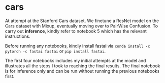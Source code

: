 # cars

At attempt at the Stanford Cars dataset. We finetune a ResNet model on the Cars dataset with Mixup, eventually moving over to PairWise Confusion. To carry out <strong>inference</strong>, kindly refer to notebook 5 which has the relevant instructions.

Before running any notebooks, kindly install fastai via `conda install -c pytorch -c fastai fastai` or `pip install fastai`.

The first four notebooks includes my initial attempts at the model and illustrates all the steps I took to reaching the final results. The final notebook is for inference only and can be run without running the previous notebooks first.
